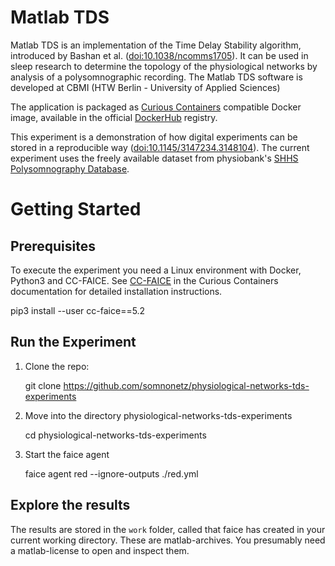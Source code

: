 # Matlab TDS

Matlab TDS is an implementation of the Time Delay Stability algorithm, introduced by Bashan et al. ([doi:10.1038/ncomms1705](https://doi.org/10.1038/ncomms1705)). It can be used in sleep research to determine the topology of the physiological networks by analysis of a polysomnographic recording. The Matlab TDS software is developed at CBMI (HTW Berlin - University of Applied Sciences)

The application is packaged as [Curious Containers](https://www.curious-containers.cc) compatible Docker image, available in the official [DockerHub](https://hub.docker.com/r/curiouscontainers/cc-tds-app/) registry.

This experiment is a demonstration of how digital experiments can be stored in a reproducible way ([doi:10.1145/3147234.3148104](https://doi.org/10.1145/3147234.3148104)). The current experiment uses the freely available dataset from physiobank's [SHHS Polysomnography Database](https://physionet.org/physiobank/database/shhpsgdb/).

# Getting Started

## Prerequisites

To execute the experiment you need a Linux environment with Docker, Python3 and CC-FAICE. See [CC-FAICE](https://www.curious-containers.cc/cc-faice.html) in the Curious Containers documentation for detailed installation instructions.

   pip3 install --user cc-faice==5.2

## Run the Experiment

1. Clone the repo:

   git clone https://github.com/somnonetz/physiological-networks-tds-experiments
   
2. Move into the directory physiological-networks-tds-experiments
   
   cd physiological-networks-tds-experiments
   
3. Start the faice agent

    faice agent red --ignore-outputs ./red.yml

## Explore the results

The results are stored in the `work` folder, called  that faice has created in your current working directory. These are matlab-archives. You presumably need a matlab-license to open and inspect them.  


   
   

